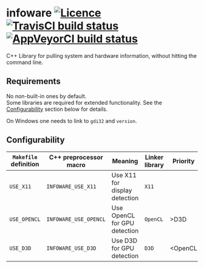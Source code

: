 # infoware [![Licence](https://img.shields.io/badge/license-CC0-green.svg?style=flat)](LICENSE) [![TravisCI build status](https://travis-ci.org/ThePhD/infoware.svg?branch=master)](https://travis-ci.org/ThePhD/infoware) [![AppVeyorCI build status](https://ci.appveyor.com/api/projects/status/github/ThePhD/infoware?branch=master&svg=true)](https://ci.appveyor.com/project/ThePhD/infoware/branch/master)
C++ Library for pulling system and hardware information, without hitting the command line.


## Requirements
No non-built-in ones by default.<br />
Some libraries are required for extended functionality. See the [Configurability](#configurability) section below for details.

On Windows one needs to link to `gdi32` and `version`.

## Configurability
|`Makefile` definition|C++ preprocessor macro|              Meaning              |Linker library|Priority|
|---------------------|----------------------|-----------------------------------|--------------|--------|
|      `USE_X11`      |  `INFOWARE_USE_X11`  |   Use X11 for display detection   |     `X11`    |        |
|     `USE_OPENCL`    | `INFOWARE_USE_OPENCL`|    Use OpenCL for GPU detection   |   `OpenCL`   |  >D3D  |
|      `USE_D3D`      |  `INFOWARE_USE_D3D`  |      Use D3D for GPU detection    |     `D3D`    | <OpenCL|
